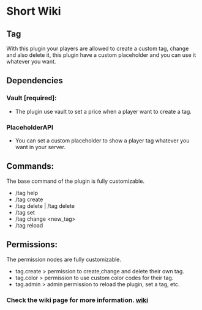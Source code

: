 # Short Wiki

## Tag
With this plugin your players are allowed to create a custom tag, change and also delete it, this plugin have a custom placeholder and you can use it whatever you want.

## Dependencies

### Vault [required]: 
 - The plugin use vault to set a price when a player want to create a tag.
### PlaceholderAPI
 - You can set a custom placeholder to show a player tag whatever you want in your server.

## Commands:
The base command of the plugin is fully customizable.
* /tag help
* /tag create
* /tag delete | /tag delete <player>
* /tag set <player> <tag>
* /tag change <new_tag>
* /tag reload
  
## Permissions:
The permission nodes are fully customizable.

* tag.create   > permission to create,change and delete their own tag.
* tag.color    > permission to use custom color codes for their tag.
* tag.admin    > admin permission to reload the plugin, set a tag, etc.
  

### Check the wiki page for more information. [wiki](https://github.com/ObedMz/Tags/wiki)
